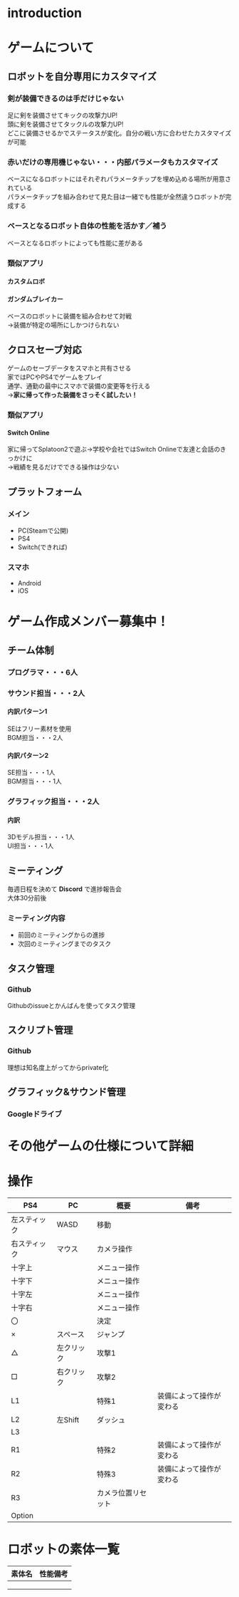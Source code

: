 # introduction

# ゲームについて

## ロボットを自分専用にカスタマイズ

### 剣が装備できるのは手だけじゃない
足に剣を装備させてキックの攻撃力UP!  
頭に剣を装備させてタックルの攻撃力UP!  
どこに装備させるかでステータスが変化。自分の戦い方に合わせたカスタマイズが可能

### 赤いだけの専用機じゃない・・・内部パラメータもカスタマイズ
ベースになるロボットにはそれぞれパラメータチップを埋め込める場所が用意されている  
パラメータチップを組み合わせて見た目は一緒でも性能が全然違うロボットが完成する

### ベースとなるロボット自体の性能を活かす／補う
ベースとなるロボットによっても性能に差がある  

### 類似アプリ
#### カスタムロボ
#### ガンダムブレイカー
ベースのロボットに装備を組み合わせて対戦  
→装備が特定の場所にしかつけられない

## クロスセーブ対応
ゲームのセーブデータをスマホと共有させる  
家ではPCやPS4でゲームをプレイ  
通学、通勤の最中にスマホで装備の変更等を行える  
→**家に帰って作った装備をさっそく試したい！**

### 類似アプリ
#### Switch Online  
家に帰ってSplatoon2で遊ぶ→学校や会社ではSwitch Onlineで友達と会話のきっかけに  
→戦績を見るだけでできる操作は少ない

## プラットフォーム
### メイン
* PC(Steamで公開)
* PS4
* Switch(できれば)
### スマホ
* Android
* iOS

# ゲーム作成メンバー募集中！

## チーム体制
### プログラマ・・・6人
### サウンド担当・・・2人
#### 内訳パターン1
SEはフリー素材を使用  
BGM担当・・・2人
#### 内訳パターン2
SE担当・・・1人  
BGM担当・・・1人
### グラフィック担当・・・2人
#### 内訳
3Dモデル担当・・・1人  
UI担当・・・1人
## ミーティング
毎週日程を決めて **Discord** で進捗報告会  
大体30分前後  
### ミーティング内容
* 前回のミーティングからの進捗  
* 次回のミーティングまでのタスク  
## タスク管理
### Github
Githubのissueとかんばんを使ってタスク管理  
## スクリプト管理
### Github
理想は知名度上がってからprivate化
## グラフィック&サウンド管理
### Googleドライブ

# その他ゲームの仕様について詳細

# 操作
|PS4|PC|概要|備考|
|---|---|---|---|
|左スティック|WASD|移動||
|右スティック|マウス|カメラ操作||
|十字上||メニュー操作||
|十字下||メニュー操作||
|十字左||メニュー操作||
|十字右||メニュー操作||
|〇||決定||
|×|スペース|ジャンプ||
|△|左クリック|攻撃1||
|□|右クリック|攻撃2||
|L1||特殊1|装備によって操作が変わる|
|L2|左Shift|ダッシュ||
|L3||||
|R1||特殊2|装備によって操作が変わる|
|R2||特殊3|装備によって操作が変わる|
|R3||カメラ位置リセット||
|Option||||

# ロボットの素体一覧

|素体名|性能備考|
|---|---|
|||
|||
|||
